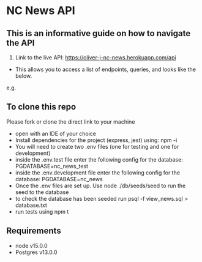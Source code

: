 # NC News API 

## This is an informative guide on how to navigate the API

1. Link to the live API: https://oliver-j-nc-news.herokuapp.com/api
  - This allows you to access a list of endpoints, queries, and looks like the below. 

  e.g.
  
## To clone this repo
  Please fork or clone the direct link to your machine

- open with an IDE of your choice
- Install dependencies for the project (express, jest) using: npm -i
- You will need to create two .env files (one for testing and one for development)
- inside the .env.test file enter the following config for the database: PGDATABASE=nc_news_test
- inside the .env.development file enter the following config for the database: PGDATABASE=nc_news
- Once the .env files are set up. Use node ./db/seeds/seed to run the seed to the database
- to check the database has been seeded run psql -f view_news.sql > database.txt
- run tests using npm t

## Requirements
  - node v15.0.0
  - Postgres v13.0.0
